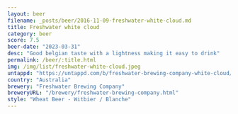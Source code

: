```yaml
---
layout: beer
filename: _posts/beer/2016-11-09-freshwater-white-cloud.md
title: Freshwater white cloud
category: beer
score: 7.5
beer-date: "2023-03-31"
desc: "Good belgian taste with a lightness making it easy to drink"
permalink: /beer/:title.html
img: /img/list/freshwater-white-cloud.jpeg
untappd: "https://untappd.com/b/freshwater-brewing-company-white-cloud/5132703"
country: "Australia"
brewery: "Freshwater Brewing Company"
breweryURL: "/brewery/freshwater-brewing-company.html"
style: "Wheat Beer - Witbier / Blanche"
---
```

